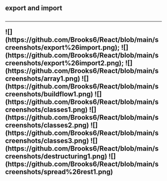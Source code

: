 <h2>export and import<h2/><hr/>
![](https://github.com/Brooks6/React/blob/main/screenshots/export%26import.png);
![](https://github.com/Brooks6/React/blob/main/screenshots/export%26import2.png);
![](https://github.com/Brooks6/React/blob/main/screenshots/array1.png)
![](https://github.com/Brooks6/React/blob/main/screenshots/buildflow1.png)
![](https://github.com/Brooks6/React/blob/main/screenshots/classes1.png)
![](https://github.com/Brooks6/React/blob/main/screenshots/classes2.png)
![](https://github.com/Brooks6/React/blob/main/screenshots/classes3.png)
![](https://github.com/Brooks6/React/blob/main/screenshots/destructuring1.png)
![](https://github.com/Brooks6/React/blob/main/screenshots/spread%26rest1.png)
